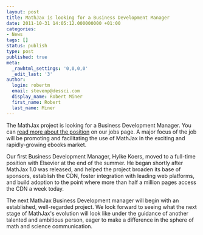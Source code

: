 ```yaml
---
layout: post
title: MathJax is looking for a Business Development Manager
date: 2011-10-31 14:05:12.000000000 +01:00
categories:
- News
tags: []
status: publish
type: post
published: true
meta:
  _rawhtml_settings: '0,0,0,0'
  _edit_last: '3'
author:
  login: robertm
  email: stevenp@dessci.com
  display_name: Robert Miner
  first_name: Robert
  last_name: Miner
---
```


The MathJax project is looking for a Business Development Manager. You can [read more about the position](/) on our jobs page. A major focus of the job will be promoting and facilitating the use of MathJax in the exciting and rapidly-growing ebooks market.

Our first Business Development Manager, Hylke Koers, moved to a full-time position with Elsevier at the end of the summer.  He began shortly after MathJax 1.0 was released, and helped the project broaden its base of sponsors,  establish the CDN, foster integration with leading web platforms, and build adoption to the point where more than half a million pages access the CDN a week today.

The next MathJax Business Development manager will begin with an established, well-regarded project. We look forward to seeing what the next stage of MathJax's evolution will look like under the guidance of another talented and ambitious person, eager to make a difference in the sphere of math and science communication.